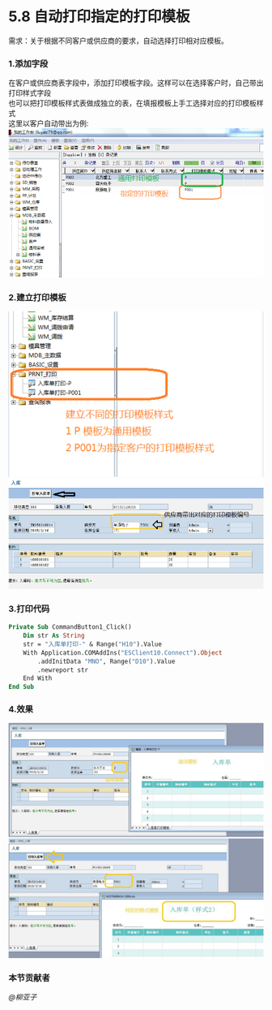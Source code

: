 # 5.8 自动打印指定的打印模板
需求：关于根据不同客户或供应商的要求，自动选择打印相对应模板。
	
### 1.添加字段
在客户或供应商表字段中，添加打印模板字段。这样可以在选择客户时，自己带出打印样式字段  
也可以把打印模板样式表做成独立的表，在填报模板上手工选择对应的打印模板样式  
这里以客户自动带出为例:  
![](./5.8.1.png?raw=true)

### 2.建立打印模板
![](./5.8.2.png?raw=true)
![](./5.8.3.png?raw=true)

### 3.打印代码
```vb
Private Sub CommandButton1_Click()
	Dim str As String
	str = "入库单打印-" & Range("H10").Value
	With Application.COMAddIns("ESClient10.Connect").Object
		.addInitData "MNO", Range("D10").Value
		.newreport str
	End With
End Sub
```

### 4.效果
![](./5.8.4.png?raw=true)
![](./5.8.5.png?raw=true)

### 本节贡献者
*@柳亚子*

